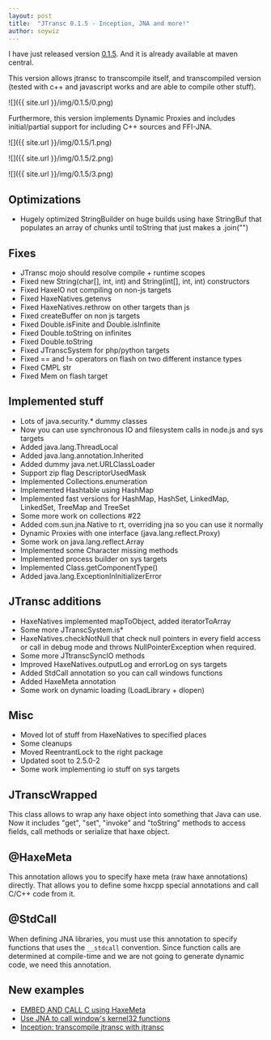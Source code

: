 ```yaml
---
layout: post
title:  "JTransc 0.1.5 - Inception, JNA and more!"
author: soywiz
---
```


I have just released version [0.1.5](https://github.com/jtransc/jtransc/tree/0.1.4). And it is already available at maven central.

This version allows jtransc to transcompile itself, and transcompiled version (tested with c++ and javascript works and are able to compile other stuff).

<!--more-->

![]({{ site.url }}/img/0.1.5/0.png)

Furthermore, this version implements Dynamic Proxies and includes initial/partial support for including C++ sources and FFI-JNA.

![]({{ site.url }}/img/0.1.5/1.png)

![]({{ site.url }}/img/0.1.5/2.png)

![]({{ site.url }}/img/0.1.5/3.png)

## Optimizations

* Hugely optimized StringBuilder on huge builds using haxe StringBuf that populates an array of chunks until toString that just makes a .join("")

## Fixes

* JTransc mojo should resolve compile + runtime scopes
* Fixed new String(char[], int, int) and String(int[], int, int) constructors
* Fixed HaxeIO not compiling on non-js targets
* Fixed HaxeNatives.getenvs
* Fixed HaxeNatives.rethrow on other targets than js
* Fixed createBuffer on non js targets
* Fixed Double.isFinite and Double.isInfinite
* Fixed Double.toString on infinites
* Fixed Double.toString
* Fixed JTranscSystem for php/python targets
* Fixed == and != operators on flash on two different instance types
* Fixed CMPL str
* Fixed Mem on flash target

## Implemented stuff

* Lots of java.security.* dummy classes
* Now you can use synchronous IO and filesystem calls in node.js and sys targets
* Added java.lang.ThreadLocal
* Added java.lang.annotation.Inherited
* Added dummy java.net.URLClassLoader
* Support zip flag DescriptorUsedMask
* Implemented Collections.enumeration
* Implemented Hashtable using HashMap
* Implemented fast versions for HashMap, HashSet, LinkedMap, LinkedSet, TreeMap and TreeSet
* Some more work on collections #22
* Added com.sun.jna.Native to rt, overriding jna so you can use it normally
* Dynamic Proxies with one interface (java.lang.reflect.Proxy)
* Some work on java.lang.reflect.Array
* Implemented some Character missing methods
* Implemented process builder on sys targets
* Implemented Class.getComponentType()
* Added java.lang.ExceptionInInitializerError

## JTransc additions

* HaxeNatives implemented mapToObject, added iteratorToArray
* Some more JTranscSystem.is*
* HaxeNatives.checkNotNull that check null pointers in every field access or call in debug mode
  and throws NullPointerException when required.
* Some more JTtranscSyncIO methods
* Improved HaxeNatives.outputLog and errorLog on sys targets
* Added StdCall annotation so you can call windows functions
* Added HaxeMeta annotation
* Some work on dynamic loading (LoadLibrary + dlopen)

## Misc

* Moved lot of stuff from HaxeNatives to specified places
* Some cleanups
* Moved ReentrantLock to the right package
* Updated soot to 2.5.0-2
* Some work implementing io stuff on sys targets

## JTranscWrapped

This class allows to wrap any haxe object into something that Java can use.
Now it includes "get", "set", "invoke" and "toString" methods to access fields, call methods
or serialize that haxe object.

## @HaxeMeta

This annotation allows you to specify haxe meta (raw haxe annotations) directly.
That allows you to define some hxcpp special annotations and call C/C++ code from it.

## @StdCall

When defining JNA libraries, you must use this annotation to specify functions that uses the
`__stdcall` convention. Since function calls are determined at compile-time and we are not going
to generate dynamic code, we need this annotation.

## New examples

* [EMBED AND CALL C using HaxeMeta](https://github.com/jtransc/jtransc-examples/blob/master/cpp/src/example/Test.java)
* [Use JNA to call window's kernel32 functions](https://github.com/jtransc/jtransc-examples/blob/master/ffi/src/main/java/BeepExample.java)
* [Inception: transcompile jtransc with jtransc](https://github.com/jtransc/jtransc-examples/blob/master/inception/pom.xml)
